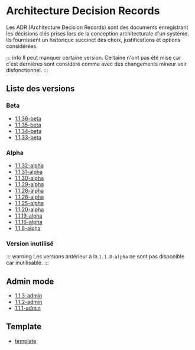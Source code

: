 # Architecture Decision Records
Les ADR (Architecture Decision Records) sont des documents enregistrant les décisions clés prises lors de la conception architecturale d'un système. Ils fournissent un historique succinct des choix, justifications et options considérées.

::: info
Il peut manquer certaine version. Certaine n'ont pas été mise car c'est dernières sont considéré comme avec des changements mineur voir disfonctionnel.
:::

## Liste des versions

### Beta
- [1.1.36-beta](/ADR/1.1.36-beta)
- [1.1.35-beta](/ADR/1.1.35-beta)
- [1.1.34-beta](/ADR/1.1.34-beta)
- [1.1.33-beta](/ADR/1.1.33-beta)

### Alpha
- [1.1.32-alpha](/ADR/1.1.32-alpha)
- [1.1.31-alpha](/ADR/1.1.31-alpha)
- [1.1.30-alpha](/ADR/1.1.30-alpha)
- [1.1.29-alpha](/ADR/1.1.29-alpha)
- [1.1.28-alpha](/ADR/1.1.28-alpha)
- [1.1.26-alpha](/ADR/1.1.26-alpha)
- [1.1.25-alpha](/ADR/1.1.25-alpha)
- [1.1.20-alpha](/ADR/1.1.20-alpha)
- [1.1.19-alpha](/ADR/1.1.19-alpha)
- [1.1.16-alpha](/ADR/1.1.16-alpha)
- [1.1.8-alpha](/ADR/1.1.8-alpha)

### Version inutilisé
::: warning
Les versions antérieur à la ``1.1.8-alpha`` ne sont pas disponible car inutilisable.
:::

## Admin mode
- [1.1.3-admin](/ADR/1.1.3-admin)
- [1.1.2-admin](/ADR/1.1.2-admin)
- [1.1.1-admin](/ADR/1.1.1-admin)

## Template
- [template](/ADR/template)